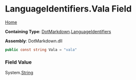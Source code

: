 # LanguageIdentifiers\.Vala Field

[Home](../../../README.md)

**Containing Type**: [DotMarkdown](../../README.md)\.[LanguageIdentifiers](../README.md)

**Assembly**: DotMarkdown\.dll

```csharp
public const string Vala = "vala"
```

### Field Value

System\.[String](https://docs.microsoft.com/en-us/dotnet/api/system.string)